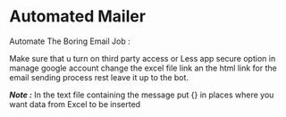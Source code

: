 # Automated Mailer 

Automate The Boring Email Job :

Make sure that u turn on third party access or Less app secure option in manage google account
change the excel file link an the html link for the email sending process rest leave it up to the bot.

***Note :*** In the text file containing the message put {} in places where you want data from Excel to be inserted
